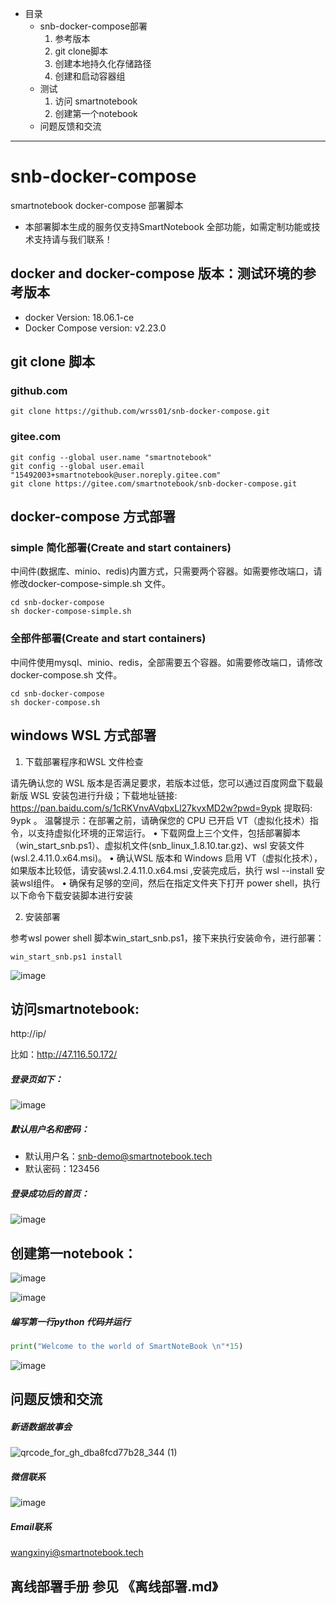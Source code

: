 - 目录
  - snb-docker-compose部署
    1. 参考版本
    2. git clone脚本
    3. 创建本地持久化存储路径
    4. 创建和启动容器组
  - 测试
    1. 访问 smartnotebook
    2. 创建第一个notebook
  - 问题反馈和交流

----

# snb-docker-compose
smartnotebook docker-compose 部署脚本

-  本部署脚本生成的服务仅支持SmartNotebook 全部功能，如需定制功能或技术支持请与我们联系！

## docker and docker-compose 版本：测试环境的参考版本
- docker Version: 18.06.1-ce
- Docker Compose version: v2.23.0

## git clone 脚本

### github.com

```shell
git clone https://github.com/wrss01/snb-docker-compose.git
```

### gitee.com

```shell
git config --global user.name "smartnotebook"
git config --global user.email "15492003+smartnotebook@user.noreply.gitee.com"
git clone https://gitee.com/smartnotebook/snb-docker-compose.git
```
## docker-compose 方式部署

### simple 简化部署(Create and start containers)
中间件(数据库、minio、redis)内置方式，只需要两个容器。如需要修改端口，请修改docker-compose-simple.sh 文件。
```shell
cd snb-docker-compose
sh docker-compose-simple.sh
```

### 全部件部署(Create and start containers)
中间件使用mysql、minio、redis，全部需要五个容器。如需要修改端口，请修改docker-compose.sh 文件。
```shell
cd snb-docker-compose
sh docker-compose.sh
```

## windows WSL 方式部署

1. 下载部署程序和WSL 文件检查

请先确认您的 WSL 版本是否满足要求，若版本过低，您可以通过百度网盘下载最新版 WSL 安装包进行升级；下载地址链接: https://pan.baidu.com/s/1cRKVnvAVqbxLl27kvxMD2w?pwd=9ypk  提取码: 9ypk 。
    温馨提示：在部署之前，请确保您的 CPU 已开启 VT（虚拟化技术）指令，以支持虚拟化环境的正常运行。
• 下载网盘上三个文件，包括部署脚本（win_start_snb.ps1）、虚拟机文件(snb_linux_1.8.10.tar.gz)、wsl 安装文件(wsl.2.4.11.0.x64.msi)。
• 确认WSL 版本和 Windows 启用 VT（虚拟化技术），如果版本比较低，请安装wsl.2.4.11.0.x64.msi ,安装完成后，执行 wsl --install 安装wsl组件。 
• 确保有足够的空间，然后在指定文件夹下打开 power shell，执行以下命令下载安装脚本进行安装

2. 安装部署

参考wsl power shell 脚本win_start_snb.ps1，接下来执行安装命令，进行部署：

```shell
win_start_snb.ps1 install
```


![image](https://github.com/wrss01/snb-docker-compose/assets/39665821/8d1fa962-fdcf-4b8f-8eea-65cb40887d85)


## 访问smartnotebook:
http://ip/

比如：http://47.116.50.172/

##### 登录页如下：

![image](https://github.com/wrss01/snb-docker-compose/assets/39665821/6a7cb7e0-593c-4071-b7f6-4e945d26b8f9)

##### 默认用户名和密码：

- 默认用户名：snb-demo@smartnotebook.tech
- 默认密码：123456

##### 登录成功后的首页：

![image](https://github.com/wrss01/snb-docker-compose/assets/39665821/e3c35e3c-10c5-4447-a0b0-59f78f47db63)

## 创建第一notebook：

![image](https://github.com/wrss01/snb-docker-compose/assets/39665821/8dda2eaa-77a6-4ed7-99d8-81537af834bd)

![image](https://github.com/wrss01/snb-docker-compose/assets/39665821/bec3d224-dc31-4b8e-9ef4-0b30a708151c)

##### 编写第一行python 代码并运行

```python
print("Welcome to the world of SmartNoteBook \n"*15)
```

![image](https://github.com/wrss01/snb-docker-compose/assets/39665821/fc4d4830-833d-434b-bb46-d5d815b52b86)


## 问题反馈和交流
##### 新语数据故事会
![qrcode_for_gh_dba8fcd77b28_344 (1)](https://github.com/wrss01/snb-docker-compose/assets/39665821/6c684741-2ec3-4247-96d0-6ba515de203d)

##### 微信联系

![image](https://github.com/wrss01/snb-docker-compose/assets/39665821/f05b8409-6543-4c4b-82ff-98358a601914)


##### Email联系
wangxinyi@smartnotebook.tech

## 离线部署手册 参见 《离线部署.md》
